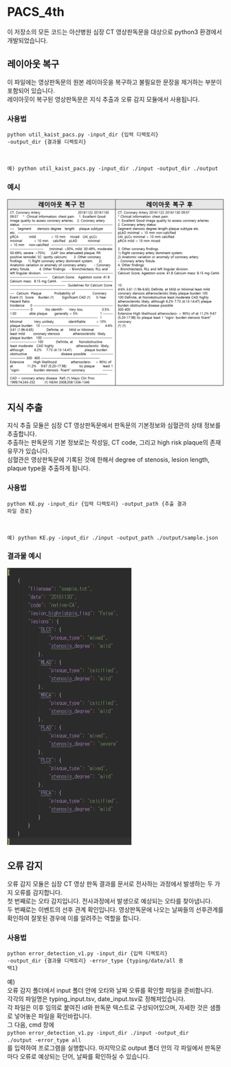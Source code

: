 # PACS_4th

이 저장소의 모든 코드는 아산병원 심장 CT 영상판독문을 대상으로 python3 환경에서 개발되었습니다.
## 레이아웃 복구  
이 파일에는 영상판독문의 원본 레이아웃을 복구하고 불필요한 문장을 제거하는 부분이 포함되어 있습니다.  
레이아웃이 복구된 영상판독문은 지식 추출과 오류 감지 모듈에서 사용됩니다. 

### 사용법  
<code>python util_kaist_pacs.py -input_dir {입력 디렉토리} -output_dir {결과물 디렉토리}

예) python util_kaist_pacs.py -input_dir ./input -output_dir ./output
</code>  

### 예시
![레이아웃 복구 예시](./images/레이아웃.png)
 
## 지식 추출
지식 추출 모듈은 심장 CT 영상판독문에서 판독문의 기본정보와 심혈관의 상태 정보를 추출합니다.  
추출하는 판독문의 기본 정보로는 작성일, CT code, 그리고 high risk plaque의 존재 유무가 있습니다.  
심혈관은 영상판독문에 기록된 것에 한해서 degree of stenosis, lesion length, plaque type을 추출하게 됩니다.

### 사용법  
<code>python KE.py -input_dir {입력 디렉토리} -output_path {추출 결과 파일 경로}

예) python KE.py -input_dir ./input -output_path ./output/sample.json
</code>  

### 결과물 예시
![지식 추출 예시](./images/지식추출.png)

## 오류 감지
오류 감지 모듈은 심장 CT 영상 판독 결과를 문서로 전사하는 과정에서 발생하는 두 가지 오류를 감지합니다.  
첫 번째로는 오타 감지입니다. 전사과정에서 발생으로 예상되는 오타를 찾아냅니다.  
두 번째로는 이벤트의 선후 관계 확인입니다.
영상판독문에 나오는 날짜들의 선후관계를 확인하여 잘못된 경우에 이를 알려주는 역할을 합니다.   

### 사용법  
<code>python error_detection_v1.py -input_dir {입력 디렉토리} -output_dir {결과물 디렉토리} -error_type {typing/date/all 중 택1}</code>

예)  
오류 감지 폴더에서 input 폴더 안에 오타와 날짜 오류를 확인할 파일을 준비합니다.  
각각의 파일명은 typing_input.tsv, date_input.tsv로 정해져있습니다.  
각 파일은 이후 임의로 붙여진 id와 판독문 텍스트로 구성되어있으며, 자세한 것은 샘플로 넣어놓은 파일을 확인바랍니다.  
그 다음, cmd 창에  
<code>python error_detection_v1.py -input_dir ./input -output_dir ./output -error_type all</code>  
를 입력하여 프로그램을 실행합니다.
마지막으로 output 폴더 안의 각 파일에서 판독문마다 오류로 예상되는 단어, 날짜를 확인하실 수 있습니다.   

